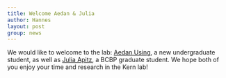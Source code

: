 ```yaml
---
title: Welcome Aedan & Julia	
author: Hannes
layout: post
group: news
---
```


We would like to welcome to the lab: <a href="/member/#Aedan+Using">Aedan Using</a>, a new undergraduate student, as well as <a href="/member/#Julia+Apitz">Julia Apitz</a>, a BCBP graduate student. 
We hope both of you enjoy your time and research in the Kern lab!
